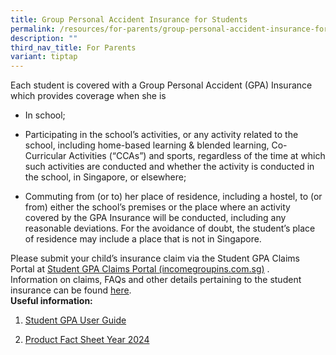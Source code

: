 ```yaml
---
title: Group Personal Accident Insurance for Students
permalink: /resources/for-parents/group-personal-accident-insurance-for-students/
description: ""
third_nav_title: For Parents
variant: tiptap
---
```

<p>Each student is covered with a Group Personal Accident (GPA) Insurance
which provides coverage when she is</p>
<ul data-tight="true" class="tight">
<li>
<p>In school;</p>
</li>
<li>
<p>Participating in the school’s activities, or any activity related to the
school, including home-based learning &amp; blended learning, Co-Curricular
Activities (“CCAs”) and sports, regardless of the time at which such activities
are conducted and whether the activity is conducted in the school, in Singapore,
or elsewhere;</p>
</li>
<li>
<p>Commuting from (or to) her place of residence, including a hostel, to
(or from) either the school’s premises or the place where an activity covered
by the GPA Insurance will be conducted, including any reasonable deviations.
For the avoidance of doubt, the student’s place of residence may include
a place that is not in Singapore.</p>
</li>
</ul>
<p>Please submit your child’s insurance claim via the Student GPA Claims
Portal at&nbsp;<a href="https://studentgpa.incomegroupins.com.sg/#/" rel="noopener noreferrer nofollow" target="_blank">Student GPA Claims Portal (incomegroupins.com.sg)</a>&nbsp;.&nbsp;
<br>Information on claims, FAQs and other details pertaining to the student
insurance can be found&nbsp;<a href="https://www.income.com.sg/studentgpa" rel="noopener noreferrer nofollow" target="_blank">here</a>.&nbsp;
<br><strong>Useful information:</strong>
</p>
<ol data-tight="true" class="tight">
<li>
<p><a href="https://stmargaretssec-moe-edu-sg-admin.cwp.sg/qql/slot/u168/Resources/Parents/Student%20GPA%20User%20Guide%20--%20Parent.pdf" rel="noopener noreferrer nofollow" target="_blank">Student GPA User Guide</a>
</p>
</li>
<li>
<p><a href="/files/Product_Fact_Sheet__Year_2024_May__Revised.pdf" rel="noopener noreferrer nofollow" target="_blank">Product Fact Sheet Year 2024</a>
</p>
</li>
</ol>
<p></p>